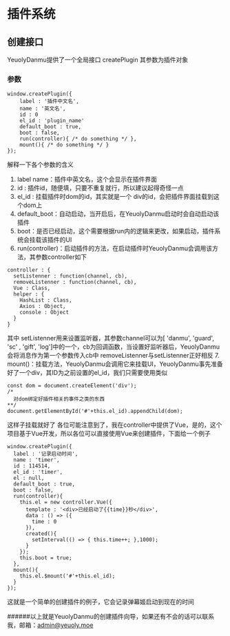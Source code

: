 # 插件系统
## 创建接口
YeuolyDanmu提供了一个全局接口 createPlugin
其参数为插件对象

### 参数
```
window.createPlugin({
    label : '插件中文名',
    name : '英文名',
    id : 0
    el_id : 'plugin_name' 
    default_boot : true,
    boot : false,
    run(controller){ /* do something */ },
    mount(){ /* do something */ }
});
```
解释一下各个参数的含义
1. label name：插件中英文名，这个会显示在插件界面
2. id : 插件id，随便填，只要不重复就行，所以建议起得奇怪一点
3. el_id : 挂载插件时dom的id，其实就是一个 div的id，会把插件界面挂载到这个dom上
4. default_boot：自动启动，当开启后，在YeuolyDanmu启动时会自动启动该插件
5. boot：是否已经启动，这个需要根据run内的逻辑来更改，如果启动，插件系统会挂载该插件的UI
6. run(controller)：启动插件的方法，在启动插件时YeuolyDanmu会调用该方法，其参数controller如下
```
controller : {
  setListenner : function(channel, cb),
  removeListenner : function(channel, cb),
  Vue : Class,
  helper : {
    HashList : Class,
    Axios : Object,
    console : Object
  }
}
```
其中 setListenner用来设置监听器，其参数channel可以为[ 'danmu', 'guard', 'sc' , 'gift', 'log']中的一个，cb为回调函数，当设置好监听器后，YeuolyDanmu会将消息作为第一个参数传入cb中
removeListenner与setListenner正好相反
7. mount()：挂载方法，YeuolyDanmu会调用它来挂载UI，YeuolyDanmu事先准备好了一个div，其ID为之前设置的el_id，我们只需要使用类似
```
const dom = document.createElement('div');
/*
  对dom绑定好插件相关的事件之类的东西
**/
document.getElementById('#'+this.el_id).appendChild(dom);
```
这样子挂载就好了
各位可能注意到了，我在controller中提供了Vue，是的，这个项目基于Vue开发，所以各位可以直接使用Vue来创建插件，下面给一个例子
```
window.createPlugin({
  label : '记录启动时间',
  name : 'timer',
  id : 114514,
  el_id : 'timer',
  el : null,
  default_boot : true,
  boot : false,
  run(controller){
    this.el = new controller.Vue({
      template : '<div>已经启动了{{time}}秒</div>',
      data : () => ({
        time : 0
      }),
      created(){
        setInterval(() => { this.time++; },1000);
      }
    });
    this.boot = true;
  },
  mount(){
    this.el.$mount('#'+this.el_id);
  }
});
```
这就是一个简单的创建插件的例子，它会记录弹幕姬启动到现在的时间

######以上就是YeuolyDanmu的创建插件向导，如果还有不会的话可以联系我，邮箱：admin@yeuoly.moe
